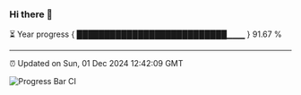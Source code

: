 ### Hi there 👋

⏳ Year progress { ███████████████████████████▁▁▁ } 91.67 %

---

⏰ Updated on Sun, 01 Dec 2024 12:42:09 GMT

![Progress Bar CI](https://github.com/ZhaoGui/ZhaoGui/workflows/Progress%20Bar%20CI/badge.svg)
